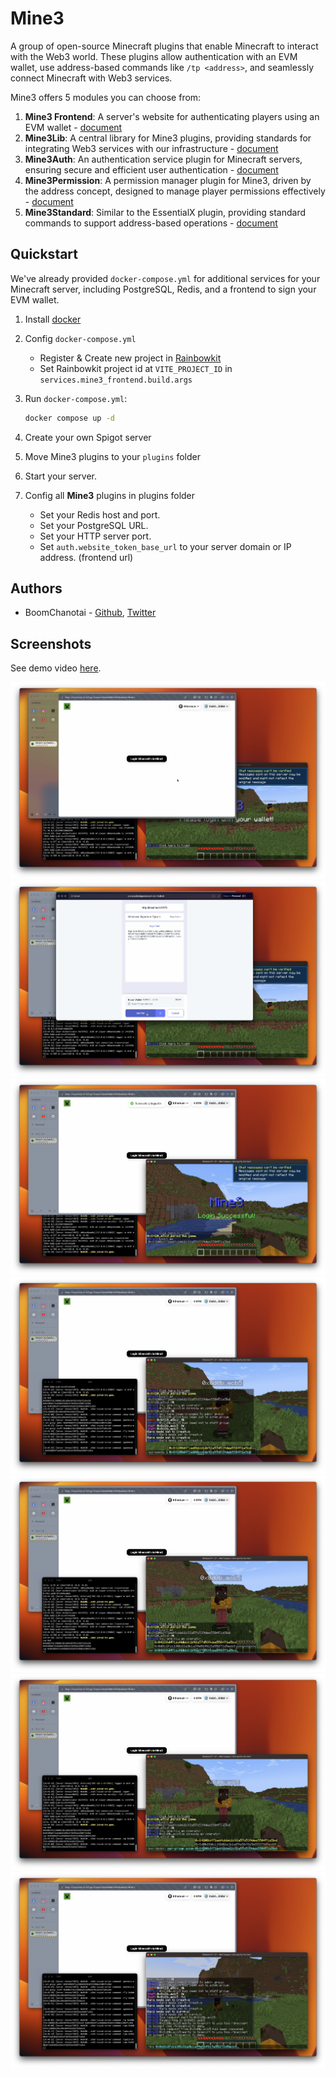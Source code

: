 # Mine3

A group of open-source Minecraft plugins that enable Minecraft to interact with the Web3 world. These plugins allow authentication with an EVM wallet, use address-based commands like `/tp <address>`, and seamlessly connect Minecraft with Web3 services.

Mine3 offers 5 modules you can choose from:

1. **Mine3 Frontend**: A server's website for authenticating players using an EVM wallet - [document](/mine3-frontend/README.md)
1. **Mine3Lib**: A central library for Mine3 plugins, providing standards for integrating Web3 services with our infrastructure - [document](/Mine3Lib/README.md)
1. **Mine3Auth**: An authentication service plugin for Minecraft servers, ensuring secure and efficient user authentication - [document](/Mine3Auth/README.md)
1. **Mine3Permission**: A permission manager plugin for Mine3, driven by the address concept, designed to manage player permissions effectively - [document](/Mine3Permission/README.md)
1. **Mine3Standard**: Similar to the EssentialX plugin, providing standard commands to support address-based operations - [document](/Mine3Standard//README.md)

## Quickstart

We've already provided `docker-compose.yml` for additional services for your Minecraft server, including PostgreSQL, Redis, and a frontend to sign your EVM wallet.

1. Install [docker](https://www.docker.com/)
2. Config `docker-compose.yml`

   - Register & Create new project in [Rainbowkit](https://www.rainbowkit.com/)
   - Set Rainbowkit project id at `VITE_PROJECT_ID` in `services.mine3_frontend.build.args`

3. Run `docker-compose.yml`:

   ```bash
   docker compose up -d
   ```

4. Create your own Spigot server
5. Move Mine3 plugins to your `plugins` folder
6. Start your server.
7. Config all **Mine3** plugins in plugins folder

   - Set your Redis host and port.
   - Set your PostgreSQL URL.
   - Set your HTTP server port.
   - Set `auth.website_token_base_url` to your server domain or IP address. (frontend url)

## Authors

- BoomChanotai - [Github](https://github.com/boomchanotai), [Twitter](https://x.com/CentosZ3)

## Screenshots

See demo video [here](https://www.youtube.com/watch?v=nqnzk2r-nzQ).

![login](/screenshots/mine3-1.png)
![sign-wallet](/screenshots/mine3-2.png)
![login-success](/screenshots/mine3-3.png)
![gamemode](/screenshots/mine3-gamemode.png)
![op](/screenshots/mine3-op.png)
![set-group](/screenshots/mine3-set-group.png)
![tpa](/screenshots/mine3-tpa.png)
